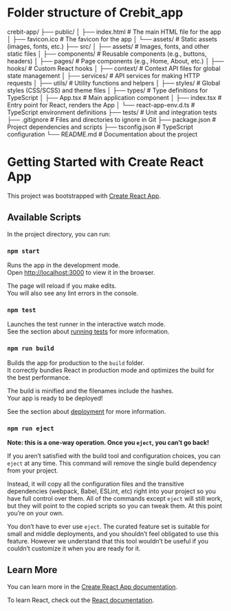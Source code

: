# Folder structure of Crebit_app

crebit-app/
├── public/
│   ├── index.html          # The main HTML file for the app
│   ├── favicon.ico         # The favicon for the app
│   └── assets/             # Static assets (images, fonts, etc.)
├── src/
│   ├── assets/             # Images, fonts, and other static files
│   ├── components/         # Reusable components (e.g., buttons, headers)
│   ├── pages/              # Page components (e.g., Home, About, etc.)
│   ├── hooks/              # Custom React hooks
│   ├── context/            # Context API files for global state management
│   ├── services/           # API services for making HTTP requests
│   ├── utils/              # Utility functions and helpers
│   ├── styles/             # Global styles (CSS/SCSS) and theme files
│   ├── types/              # Type definitions for TypeScript
│   ├── App.tsx             # Main application component
│   ├── index.tsx           # Entry point for React, renders the App
│   └── react-app-env.d.ts  # TypeScript environment definitions
├── tests/                  # Unit and integration tests
├── .gitignore              # Files and directories to ignore in Git
├── package.json            # Project dependencies and scripts
├── tsconfig.json           # TypeScript configuration
└── README.md               # Documentation about the project


# Getting Started with Create React App

This project was bootstrapped with [Create React App](https://github.com/facebook/create-react-app).

## Available Scripts

In the project directory, you can run:

### `npm start`

Runs the app in the development mode.\
Open [http://localhost:3000](http://localhost:3000) to view it in the browser.

The page will reload if you make edits.\
You will also see any lint errors in the console.

### `npm test`

Launches the test runner in the interactive watch mode.\
See the section about [running tests](https://facebook.github.io/create-react-app/docs/running-tests) for more information.

### `npm run build`

Builds the app for production to the `build` folder.\
It correctly bundles React in production mode and optimizes the build for the best performance.

The build is minified and the filenames include the hashes.\
Your app is ready to be deployed!

See the section about [deployment](https://facebook.github.io/create-react-app/docs/deployment) for more information.

### `npm run eject`

**Note: this is a one-way operation. Once you `eject`, you can’t go back!**

If you aren’t satisfied with the build tool and configuration choices, you can `eject` at any time. This command will remove the single build dependency from your project.

Instead, it will copy all the configuration files and the transitive dependencies (webpack, Babel, ESLint, etc) right into your project so you have full control over them. All of the commands except `eject` will still work, but they will point to the copied scripts so you can tweak them. At this point you’re on your own.

You don’t have to ever use `eject`. The curated feature set is suitable for small and middle deployments, and you shouldn’t feel obligated to use this feature. However we understand that this tool wouldn’t be useful if you couldn’t customize it when you are ready for it.

## Learn More

You can learn more in the [Create React App documentation](https://facebook.github.io/create-react-app/docs/getting-started).

To learn React, check out the [React documentation](https://reactjs.org/).
